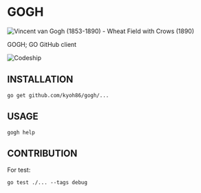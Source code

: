 # GOGH

![Vincent van Gogh (1853-1890) - Wheat Field with Crows (1890)](https://upload.wikimedia.org/wikipedia/commons/thumb/f/f3/Vincent_van_Gogh_%281853-1890%29_-_Wheat_Field_with_Crows_%281890%29.jpg/800px-Vincent_van_Gogh_%281853-1890%29_-_Wheat_Field_with_Crows_%281890%29.jpg "Vincent van Gogh [Public domain], via Wikimedia Commons")

GOGH; GO GitHub client

![Codeship](https://img.shields.io/codeship/93571bb0-89d4-0133-ce96-7ad65eb0c455.svg)

## INSTALLATION

```
go get github.com/kyoh86/gogh/...
```

## USAGE

```
gogh help
```

## CONTRIBUTION

For test:

```
go test ./... --tags debug
```
